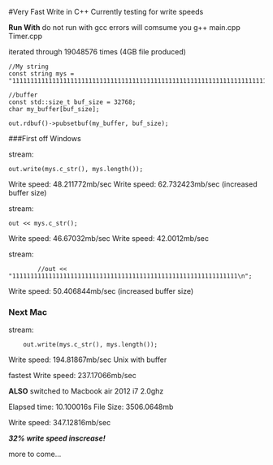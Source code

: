 #Very Fast Write in C++
Currently testing for write speeds

**Run With** do not run with gcc errors will comsume you
	g++ main.cpp Timer.cpp 

iterated through 19048576 times (4GB file produced)

	//My string
	const string mys = "111111111111111111111111111111111111111111111111111111111111111111111111111111111111111111111111111111111111111111111111111111111111111111111111111111111111111111111111111111111111111111111111\n";
	
	//buffer
	const std::size_t buf_size = 32768;
	char my_buffer[buf_size];
	
	out.rdbuf()->pubsetbuf(my_buffer, buf_size);

###First off Windows

stream:

	out.write(mys.c_str(), mys.length()); 

Write speed: 48.211772mb/sec 
Write speed: 62.732423mb/sec (increased buffer size)

stream:
	
	out << mys.c_str(); 

Write speed: 46.67032mb/sec
Write speed: 42.0012mb/sec

stream:

			//out << "11111111111111111111111111111111111111111111111111111111111111\n"; 

Write speed: 50.406844mb/sec (increased buffer size)

### Next Mac

stream:
	
		out.write(mys.c_str(), mys.length());

Write speed: 194.81867mb/sec Unix with buffer

fastest Write speed: 237.17066mb/sec

**ALSO** switched to Macbook air 2012 i7 2.0ghz

Elapsed time: 10.100016s	File Size: 3506.0648mb

Write speed: 347.12816mb/sec

***32% write speed inscrease!***


more to come...
